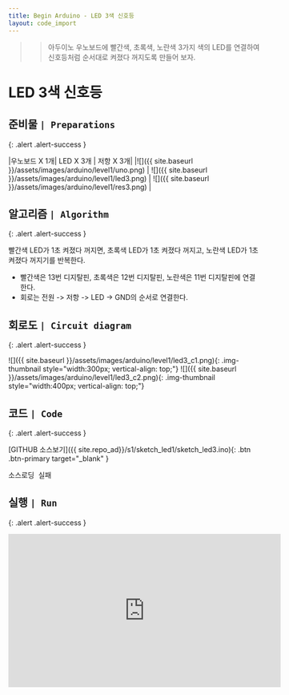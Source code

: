```yaml
---
title: Begin Arduino - LED 3색 신호등
layout: code_import
---
```


>> 아두이노 우노보드에 빨간색, 초록색, 노란색 3가지 색의 LED를 연결하여 신호등처럼 순서대로 켜졌다 꺼지도록  만들어 보자.

# LED 3색 신호등
## 준비물 `| Preparations`
{: .alert .alert-success }

|우노보드 X 1개| LED X 3개 | 저항 X 3개|
|![]({{ site.baseurl }}/assets/images/arduino/level1/uno.png) | ![]({{ site.baseurl }}/assets/images/arduino/level1/led3.png) | ![]({{ site.baseurl }}/assets/images/arduino/level1/res3.png)  |

## 알고리즘 `| Algorithm`
{: .alert .alert-success }

빨간색 LED가 1초 켜졌다 꺼지면, 초록색 LED가 1초 켜졌다 꺼지고, 노란색 LED가 1초 켜졌다 꺼지기를 반복한다.    

+ 빨간색은 13번 디지탈핀, 초록색은 12번 디지탈핀, 노란색은 11번 디지탈핀에 연결한다.
+ 회로는 전원 -> 저항 -> LED -> GND의 순서로 연결한다.

## 회로도 `| Circuit diagram`
{: .alert .alert-success }

![]({{ site.baseurl }}/assets/images/arduino/level1/led3_c1.png){: .img-thumbnail style="width:300px; vertical-align: top;"} 
![]({{ site.baseurl }}/assets/images/arduino/level1/led3_c2.png){: .img-thumbnail style="width:400px; vertical-align: top;"}  


## 코드 `| Code`
{: .alert .alert-success }
   
[GITHUB 소스보기]({{ site.repo_ad}}/s1/sketch_led1/sketch_led3.ino){: .btn .btn-primary target="_blank" }

<pre id="show1" class="show-json-from-git">소스로딩 실패</pre>
<script>showJsonFromGit('{{ site.repo_ad_raw }}/s1/sketch_led3/sketch_led3.ino', 'show1', '500px');</script>


## 실행 `| Run`
{: .alert .alert-success }

<iframe width="544" height="306" src="https://serviceapi.nmv.naver.com/flash/convertIframeTag.nhn?vid=05549C14DD8E706A84616929DE2B9D715323&outKey=V129f5107b070ab440cd2ab2fadaed8d2f0a22ff25bd9e604dfe7ab2fadaed8d2f0a2" frameborder="no" scrolling="no" title="NaverVideo" allow="autoplay; gyroscope; accelerometer; encrypted-media" allowfullscreen></iframe>

